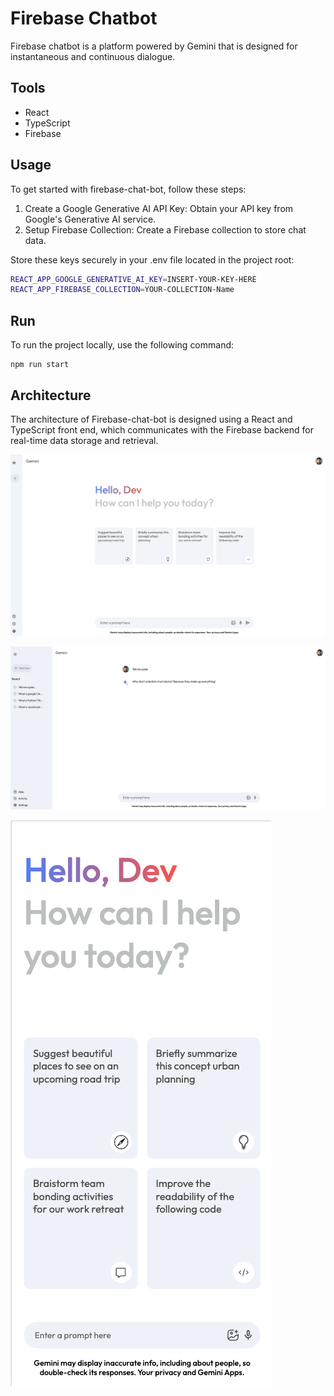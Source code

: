# Firebase Chatbot

Firebase chatbot is a platform powered by Gemini that is designed for instantaneous and continuous dialogue.

## Tools

- React
- TypeScript
- Firebase

## Usage
To get started with firebase-chat-bot, follow these steps:

1. Create a Google Generative AI API Key: Obtain your API key from Google's Generative AI service.
2. Setup Firebase Collection: Create a Firebase collection to store chat data.

Store these keys securely in your .env file located in the project root:

```bash
REACT_APP_GOOGLE_GENERATIVE_AI_KEY=INSERT-YOUR-KEY-HERE
REACT_APP_FIREBASE_COLLECTION=YOUR-COLLECTION-Name
```

## Run

To run the project locally, use the following command:

```
npm run start
```

## Architecture

The architecture of Firebase-chat-bot is designed using a React and TypeScript front end, which communicates with the Firebase backend for real-time data storage and retrieval.

![Home Page](images/home_page.png)

![Chat History](images/home_chat_history.png)

![Mobile](images/home_page_mobile.png)
